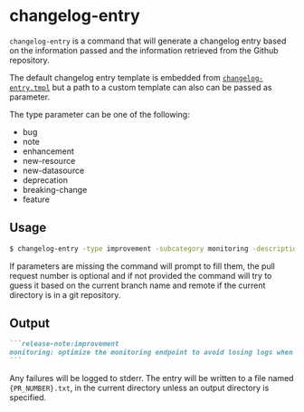 # changelog-entry

`changelog-entry` is a command that will generate a changelog entry based on the information passed and the information retrieved from the Github repository.

The default changelog entry template is embedded from [`changelog-entry.tmpl`](changelog-entry.tmpl) but a path to a custom template can also can be passed as parameter.

The type parameter can be one of the following:
* bug
* note
* enhancement
* new-resource
* new-datasource
* deprecation
* breaking-change
* feature

## Usage

```sh
$ changelog-entry -type improvement -subcategory monitoring -description "optimize the monitoring endpoint to avoid losing logs when under high load"
```

If parameters are missing the command will prompt to fill them, the pull request number is optional and if not provided the command will try to guess it based on the current branch name and remote if the current directory is in a git repository.

## Output

``````markdown
```release-note:improvement
monitoring: optimize the monitoring endpoint to avoid losing logs when under high load
```
``````

Any failures will be logged to stderr. The entry will be written to a file named `{PR_NUMBER}.txt`, in the current directory unless an output directory is specified.
